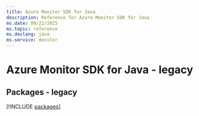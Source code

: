 ```yaml
---
title: Azure Monitor SDK for Java
description: Reference for Azure Monitor SDK for Java
ms.date: 09/22/2025
ms.topic: reference
ms.devlang: java
ms.service: monitor
---
```

# Azure Monitor SDK for Java - legacy
## Packages - legacy
[!INCLUDE [packages](monitor-index.md)]